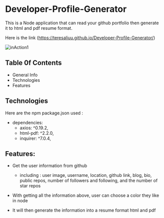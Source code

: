 # Developer-Profile-Generator
This is a Node application that can read your github portfolio then generate it to html and pdf resume format.

Here is the link (https://teresaliuu.github.io/Developer-Profile-Generator/)

![inAction1](https://media.giphy.com/media/JTVrUby7eMKb50eZHt/giphy.gif)

## Table 0f Contents
- General Info
- Technologies
- Features

## Technologies
Here are the npm package.json used :
- dependencies: 
    - axios: ^0.19.2,
    - html-pdf: ^2.2.0,
    - inquirer: ^7.0.4, 

## Features:
- Get the user information from github
    - including : user image, username, location, github link, blog, bio, public repos, number of followers and following, and the number of star repos

- With getting all the information above, user can choose a color they like in node

- It will then generate the information into a resume format html and pdf



